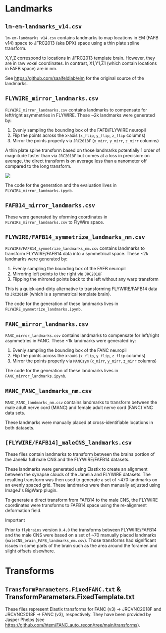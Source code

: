 # Landmarks

## `lm-em-landmarks_v14.csv`
`lm-em-landmarks_v14.csv` contains landmarks to map locations in EM (FAFB v14)
space to JFRC2013 (aka DPX) space using a thin plate spline transform.

X,Y,Z correspond to locations in JFRC2013 template brain.
However, they are in raw voxel coordinates.
In contrast, X1,Y1,Z1 (which contain locations in FAFB space) are in nm.

See https://github.com/saalfeldlab/elm for the original source of the landmarks.

## `FLYWIRE_mirror_landmarks.csv`
`FLYWIRE_mirror_landmarks.csv` contains landmarks to compensate for left/right
asymmetries in FLYWIRE. These ~2k landmarks were generated by:
1. Evenly sampling the bounding box of the FAFB/FLYWIRE neuropil
2. Flip the points across the x-axis (`x_flip`, `y_flip`, `z_flip` columns)
3. Mirror the points properly via `JRC2018F` (`x_mirr`, `y_mirr`, `z_mirr` columns)

A thin plate spine transform based on those landmarks potentially 1 order of
magnitude faster than via `JRC2018F` but comes at a loss in precision: on
average, the direct transform is on average less than a nanometer off compared to the
long transform.

![](https://github.com/schlegelp/navis-flybrains/blob/main/flybrains/data/FLYWIRE_mirror_evaluation.png?raw=true)

The code for the generation and the evaluation lives in `FLYWIR4_mirror_landmarks.ipynb`.

## `FAFB14_mirror_landmarks.csv`

These were generated by xforming coordinates in `FLYWIRE_mirror_landmarks.csv` to
FlyWire space.

## `FLYWIRE/FAFB14_symmetrize_landmarks_nm.csv`
`FLYWIRE/FAFB14_symmetrize_landmarks_nm.csv` contains landmarks to transform FLYWIRE/FAFB14
data into a symmetrical space. These ~2k landmarks were generated by:
1. Evenly sampling the bounding box of the FAFB neuropil
2. Mirroring left points to the right via `JRC2018F`
3. Flipping the mirrored points back to the left without any warp transform

This is a quick-and-dirty alternative to transforming FLYWIRE/FAFB14 data to `JRC2018F`
(which is a symmetrical template brain).

The code for the generation of these landmarks lives in `FLYWIRE_symmetrize_landmarks.ipynb`.

## `FANC_mirror_landmarks.csv`
`FANC_mirror_landmarks.csv` contains landmarks to compensate for left/right
asymmetries in FANC. These ~1k landmarks were generated by:
1. Evenly sampling the bounding box of the FANC neuropil
2. Flip the points across the x-axis (`x_flip`, `y_flip`, `z_flip` columns)
3. Mirror the points properly via `MANCsym` (`x_mirr`, `y_mirr`, `z_mirr` columns)

The code for the generation of these landmarks lives in `FANC_mirror_landmarks.ipynb`.

## `MANC_FANC_landmarks_nm.csv`
`MANC_FANC_landmarks_nm.csv` contains landmarks to transform between the
male adult nerve cord (MANC) and female adult nerve cord (FANC) VNC data sets.

These landmarks were manually placed at cross-identifiable locations in both
datasets.

## `[FLYWIRE/FAFB14]_maleCNS_landmarks.csv`
These files contain landmarks to transform between the brains portion of the
Janelia full male CNS and the FLYWIRE/FAFB14 datasets.

These landmarks were generated using Elastix to create an alignment between
the synapse clouds of the Janelia and FLYWIRE datasets. The resulting transform
was then used to generate a set of ~470 landmarks on an evenly spaced grid.
These landmarks were then manually adjusted using ImageJ's BigWarp plugin.

To generate a direct transform from FAFB14 to the male CNS, the FLYWIRE
coordinates were transforms to FAFB14 space using the re-alignment deformation field.

> [!IMPORTANT]
> Prior to `flybrains` version `0.4.0` the transforms between FLYWIRE/FAFB14 and
> the male CNS were based on a set of ~70 manually placed landmarks
> (`maleCNS_brain_FAFB_landmarks_nm.csv`). Those transforms had significant issues
> in some parts of the brain such as the area around the foramen and slight offsets
> elsewhere.

# Transforms

## `TransformParameters.FixedFANC.txt` & TransformParameters.FixedTemplate.txt
These files represent Elastix transforms for FANC (v3) -> JRCVNC2018F and
JRCVNC2018F -> FANC (v3), respectively. They have been provided by Jasper
Phelps (see https://github.com/htem/FANC_auto_recon/tree/main/transforms).
